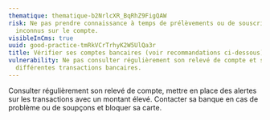 ```yaml
---
thematique: thematique-b2NrlcXR_BqRhZ9FigQAW
risk: Ne pas prendre connaissance à temps de prélèvements ou de souscriptions
  inconnus sur le compte.
visibleInCms: true
uuid: good-practice-tmRkVCrTrhyK2W5UlQa3r
title: Vérifier ses comptes bancaires (voir recommandations ci-dessous).
vulnerability: Ne pas consulter régulièrement son relevé de compte et ses
  différentes transactions bancaires.
---
```


Consulter régulièrement son relevé de compte, mettre en place des alertes sur les transactions avec un montant élevé. Contacter sa banque en cas de problème ou de soupçons et bloquer sa carte.